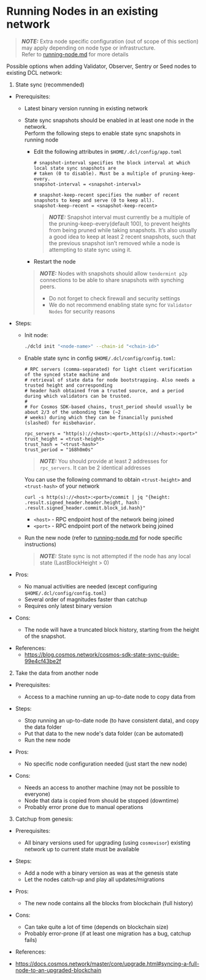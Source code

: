 # Running Nodes in an existing network
> **_NOTE:_** Extra node specific configuration (out of scope of this section) may apply depending on node type or infrastructure.<br>
> Refer to [running-node.md](./running-node.md) for more details

Possible options when adding Validator, Observer, Sentry or Seed nodes to existing DCL network:

1) State sync (recommended)
- Prerequisites:
  - Latest binary version running in existing network
  - State sync snapshots should be enabled in at least one node in the network.<br>
  Perform the following steps to enable state sync snapshots in running node 
    
    - Edit the following attributes in `$HOME/.dcl/config/app.toml`
      ```
      # snapshot-interval specifies the block interval at which local state sync snapshots are
      # taken (0 to disable). Must be a multiple of pruning-keep-every.
      snapshot-interval = <snapshot-interval>

      # snapshot-keep-recent specifies the number of recent snapshots to keep and serve (0 to keep all).
      snapshot-keep-recent = <snapshot-keep-recent>
      ```
      > **_NOTE:_** Snapshot interval must currently be a multiple of the pruning-keep-every(default 100), to prevent heights from being pruned while taking snapshots. 
      > It’s also usually a good idea to keep at least 2 recent snapshots, such that the previous snapshot isn’t removed while a node is attempting to state sync using it.
    - Restart the node
    > **_NOTE:_** Nodes with snapshots should allow `tendermint p2p` connections to be able to share snapshots with synching peers.<br>
    > - Do not forget to check firewall and security settings<br> 
    > - We do not recommend enabling state sync for `Validator Nodes` for security reasons
- Steps:
  - Init node:

    ```bash
    ./dcld init "<node-name>" --chain-id "<chain-id>"
    ```
  - Enable state sync in config `$HOME/.dcl/config/config.toml`:
    ```
    # RPC servers (comma-separated) for light client verification of the synced state machine and
    # retrieval of state data for node bootstrapping. Also needs a trusted height and corresponding
    # header hash obtained from a trusted source, and a period during which validators can be trusted.
    #
    # For Cosmos SDK-based chains, trust_period should usually be about 2/3 of the unbonding time (~2
    # weeks) during which they can be financially punished (slashed) for misbehavior.

    rpc_servers = "http(s)://<host>:<port>,http(s)://<host>:<port>"
    trust_height = <trust-height>
    trust_hash = "<trust-hash>"
    trust_period = "168h0m0s"
    ```
    > **_NOTE:_**  You should provide at least 2 addresses for `rpc_servers`. It can be 2 identical addresses

    You can use the following command to obtain `<trust-height>` and `<trust-hash>` of your network
    ```
    curl -s http(s)://<host>:<port>/commit | jq "{height: .result.signed_header.header.height, hash: .result.signed_header.commit.block_id.hash}"
    ```
    - `<host>` - RPC endpoint host of the network being joined
    - `<port>` - RPC endpoint port of the network being joined

  - Run the new node (refer to [running-node.md](./running-node.md) for node specific instructions)

    > **_NOTE:_** State sync is not attempted if the node has any local state (LastBlockHeight > 0)

- Pros:
  - No manual activities are needed (except configuring `$HOME/.dcl/config/config.toml`)
  - Several order of magnitudes faster than catchup
  - Requires only latest binary version

- Cons:
  - The node will have a truncated block history, starting from the height of the snapshot.

* References:
  - https://blog.cosmos.network/cosmos-sdk-state-sync-guide-99e4cf43be2f

2) Take the data from another node
- Prerequisites:
  - Access to a machine running an up-to-date node to copy data from

- Steps:
  - Stop running an up-to-date node (to have consistent data), and copy the data folder
  - Put that data to the new node's data folder (can be automated)
  - Run the new node

- Pros:
  - No specific node configuration needed (just start the new node)

- Cons:
  - Needs an access to another machine (may not be possible to everyone)
  - Node that data is copied from should be stopped (downtime)
  - Probably error prone due to manual operations

3) Catchup from genesis:
  - Prerequisites:
    - All binary versions used for upgrading (using `cosmovisor`) existing network up to current state must be available
  - Steps:
    - Add a node with a binary version as was at the genesis state
    - Let the nodes catch-up and play all updates/migrations
  
  - Pros:
    - The new node contains all the blocks from blockchain (full history)

  - Cons:
    - Can take quite a lot of time (depends on blockchain size)
    - Probably error-prone (if at least one migration has a bug, catchup fails)
  
  * References:
  - https://docs.cosmos.network/master/core/upgrade.html#syncing-a-full-node-to-an-upgraded-blockchain